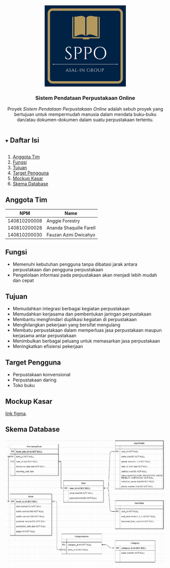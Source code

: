 <!-- Logo Proyek -->
<br />
<p align="center">
  <a href="https://github.com/praktikum-tiunpad-2021/proyek-web-asal-in">
    <img src="img\logo.png" alt="Logo" width="256" height="256">
  </a>

  <h3 align="center">Sistem Pendataan Perpustakaan Online</h3>

  <p align="center">
    Proyek <i>Sistem Pendataan Perpustakaan Online</i> adalah sebuh proyek
    yang bertujuan untuk mempermudah manusia dalam mendata buku-buku dan/atau dokumen-dokumen
    dalam suatu perpustakaan tertentu.
  </p>
</p>

<!-- Daftar Isi -->
<details open="open"><summary><h2 style="display: inline-block">Daftar Isi</h2></summary>
  <ol>
    <li><a href="#anggota-tim">Anggota Tim</a></li>
    <li><a href="#fungsi">Fungsi</a></li>
    <li><a href="#tujuan">Tujuan</a></li>
    <li><a href="#target-pengguna">Target Pengguna</a></li>
    <li><a href="#mockup-kasar">Mockup Kasar</a></li>
    <li><a href="#skema-database">Skema Database</a></li>
  </ol>
</details>

<!-- Anggota Tim -->
## Anggota Tim
| NPM           | Name                    |
| ------------- |-------------------------|
| 140810200008  | Anggie Forestry         |
| 140810200028  | Ananda Shaquille Farell |
| 140810200030  | Fauzan Azmi Dwicahyo    |

<!-- Fungsi -->
## Fungsi
- Memenuhi kebutuhan pengguna tanpa dibatasi jarak antara perpustakaan dan pengguna perpustakaan
- Pengelolaan informasi pada perpustakaan akan menjadi lebih mudah dan cepat

<!-- Tujuan -->
## Tujuan
- Memudahkan integrasi berbagai kegiatan perpustakaan
- Memudahkan kerjasama dan pembentukan jaringan perpustakaan
- Membantu menghindari duplikasi kegiatan di perpustakaan
- Menghilangkan pekerjaan yang bersifat mengulang
- Membatu perpustakaan dalam memperluas jasa perpustakaan maupun kerjasama antar perpustakaan
- Menimbulkan berbagai peluang untuk memasarkan jasa perpustakaan
- Meningkatkan efisiensi pekerjaan

<!-- Target Pengguna -->
## Target Pengguna
- Perpustakaan konvensional
- Perpustakaan daring
- Toko buku

<!-- Mockup Kasar -->
## Mockup Kasar
[link figma](https://www.figma.com/file/VxSwbOTL0X7aE6ijNBirNu/Untitled?node-id=0%3A1).

<!-- Skema Database -->
## Skema Database
![](img\database_scheme.png)
